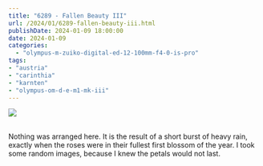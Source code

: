```yaml
---
title: "6289 - Fallen Beauty III"
url: /2024/01/6289-fallen-beauty-iii.html
publishDate: 2024-01-09 18:00:00
date: 2024-01-09
categories:
  - "olympus-m-zuiko-digital-ed-12-100mm-f4-0-is-pro"
tags:
- "austria"
- "carinthia"
- "karnten"
- "olympus-om-d-e-m1-mk-iii"
---
```

<div class="container">
<div class="center"><a target="_blank" href="https://d25zfm9zpd7gm5.cloudfront.net/1200x1200/2020/20200619_093947_lr.jpg"><img class="webfeedsFeaturedVisual" src="https://d25zfm9zpd7gm5.cloudfront.net/0600x0600/2020/20200619_093947_lr.jpg" /></a></div>
</div>
<br />

Nothing was arranged here. It is the result of a short burst
of heavy rain, exactly when the roses were in their fullest
first blossom of the year. I took some random images,
because I knew the petals would not last.
